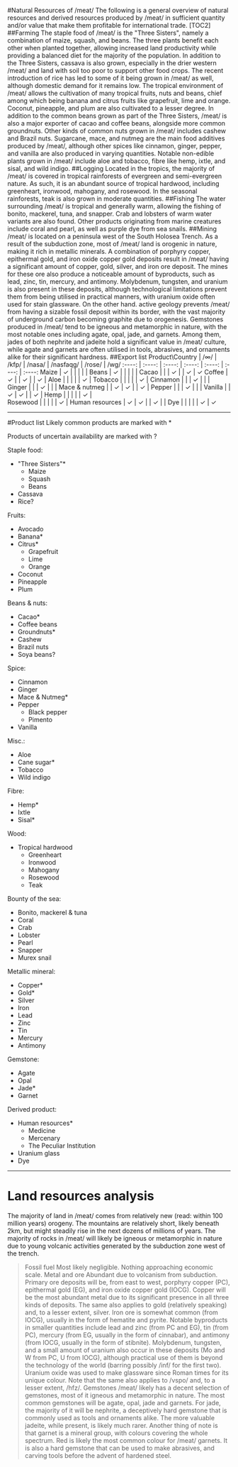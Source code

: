 #Natural Resources of /meat/
The following is a general overview of natural resources and derived resources produced by /meat/ in sufficient quantity and/or value that make them profitable for international trade.
[TOC2]
##Farming
The staple food of /meat/ is the "Three Sisters", namely a combination of maize, squash, and beans. The three plants benefit each other when planted together, allowing increased land productivity while providing a balanced diet for the majority of the population. In addition to the Three Sisters, cassava is also grown, especially in the drier western /meat/ and land with soil too poor to support other food crops. The recent introduction of rice has led to some of it being grown in /meat/ as well, although domestic demand for it remains low.
The tropical environment of /meat/ allows the cultivation of many tropical fruits, nuts and beans, chief among which being banana and citrus fruits like grapefruit, lime and orange. Coconut, pineapple, and plum are also cultivated to a lesser degree. In addition to the common beans grown as part of the Three Sisters, /meat/ is also a major exporter of cacao and coffee beans, alongside more common groundnuts. Other kinds of common nuts grown in /meat/ includes cashew and Brazil nuts.
Sugarcane, mace, and nutmeg are the main food additives produced by /meat/, although other spices like cinnamon, ginger, pepper, and vanilla are also produced in varying quantities. Notable non-edible plants grown in /meat/ include aloe and tobacco, fibre like hemp, ixtle, and sisal, and wild indigo.
##Logging
Located in the tropics, the majority of /meat/ is covered in tropical rainforests of evergreen and semi-evergreen nature. As such, it is an abundant source of tropical hardwood, including greenheart, ironwood, mahogany, and rosewood. In the seasonal rainforests, teak is also grown in moderate quantities.
##Fishing
The water surrounding /meat/ is tropical and generally warm, allowing the fishing of bonito, mackerel, tuna, and snapper. Crab and lobsters of warm water variants are also found. Other products originating from marine creatures include coral and pearl, as well as purple dye from sea snails.
##Mining
/meat/ is located on a peninsula west of the South Holosea Trench. As a result of the subduction zone, most of /meat/ land is orogenic in nature, making it rich in metallic minerals. A combination of porphyry copper, epithermal gold, and iron oxide copper gold deposits result in /meat/ having a significant amount of copper, gold, silver, and iron ore deposit. The mines for these ore also produce a noticeable amount of byproducts, such as lead, zinc, tin, mercury, and antimony. Molybdenum, tungsten, and uranium is also present in these deposits, although technological limitations prevent them from being utilised in practical manners, with uranium oxide often used for stain glassware. On the other hand. active geology prevents /meat/ from having a sizable fossil deposit within its border, with the vast majority of underground carbon becoming graphite due to orogenesis.
Gemstones produced in /meat/ tend to be igneous and metamorphic in nature, with the most notable ones including agate, opal, jade, and garnets. Among them, jades of both nephrite and jadeite hold a significant value in /meat/ culture, while agate and garnets are often utilised in tools, abrasives, and ornaments alike for their significant hardness.
##Export list
Product\Country | /∞/ | /kfp/ | /nasa/ | /nasfaqg/ | /rose/ | /wg/
:----: | :----: | :----: | :----: | :----: | :----: | :----:
Maize | ✓ | | | | | 
Beans | ✓ | | | | | 
Cacao | | | ✓ | | ✓ | ✓
Coffee | ✓ | | ✓ | | ✓ | 
Aloe | | | | | ✓ | 
Tobacco | | | | | ✓ | 
Cinnamon | | | ✓ | | | 
Ginger | | | ✓ | | | 
Mace & nutmeg | | ✓ | ✓ | | ✓ | 
Pepper | | | ✓ | | | 
Vanilla | | ✓ | ✓ | | ✓ | 
Hemp | | | | | ✓ |  
Rosewood | | | | | ✓ | 
Human resources | ✓ | ✓ | | ✓ | | 
Dye | | | | | ✓ | ✓

***
#Product list
Likely common products are marked with *

Products of uncertain availability are marked with ?

Staple food:
- "Three Sisters"*
	- Maize
	- Squash
	- Beans
- Cassava
- Rice?

Fruits:
- Avocado
- Banana\*
- Citrus\*
	- Grapefruit
	- Lime
	- Orange
- Coconut
- Pineapple
- Plum

Beans & nuts:
- Cacao*
- Coffee beans
- Groundnuts*
- Cashew
- Brazil nuts
- Soya beans?

Spice:
- Cinnamon
- Ginger
- Mace & Nutmeg*
- Pepper
	- Black pepper
	- Pimento
- Vanilla

Misc.:
- Aloe
- Cane sugar*
- Tobacco
- Wild indigo

Fibre:
- Hemp*
- Ixtle
- Sisal*

Wood:
- Tropical hardwood
	- Greenheart
	- Ironwood
	- Mahogany
	- Rosewood
	- Teak

Bounty of the sea:
- Bonito, mackerel & tuna
- Coral
- Crab
- Lobster
- Pearl
- Snapper
- Murex snail

Metallic mineral:
- Copper*
- Gold*
- Silver
- Iron
- Lead
- Zinc
- Tin
- Mercury
- Antimony

Gemstone:
- Agate
- Opal
- Jade*
- Garnet

Derived product:
- Human resources*
	- Medicine
	- Mercenary
	- The Peculiar Institution
- Uranium glass
- Dye
***
# Land resources analysis
The majority of land in /meat/ comes from relatively new (read: within 100 million years) orogeny. The mountains are relatively short, likely beneath 2km, but might steadily rise in the next dozens of millions of years. The majority of rocks in /meat/ will likely be igneous or metamorphic in nature due to young volcanic activities generated by the subduction zone west of the trench.
>Fossil fuel
Most likely negligible. Nothing approaching economic scale.
>Metal and ore
Abundant due to volcanism from subduction. Primary ore deposits will be, from east to west, porphyry copper (PC), epithermal gold (EG), and iron oxide copper gold (IOCG).
Copper will be the most abundant metal due to its significant presence in all three kinds of deposits. The same also applies to gold (relatively speaking) and, to a lesser extent, silver. Iron ore is somewhat common (from IOCG), usually in the form of hematite and pyrite.
Notable byproducts in smaller quantities include lead and zinc (from PC and EG), tin (from PC), mercury (from EG, usually in the form of cinnabar), and antimony (from IOCG, usually in the form of stibnite).
Molybdenum, tungsten, and a small amount of uranium also occur in these deposits (Mo and W from PC, U from IOCG), although practical use of them is beyond the technology of the world (barring possibly /inf/ for the first two). Uranium oxide was used to make glassware since Roman times for its unique colour.
Note that the same also applies to /vspo/ and, to a lesser extent, /hfz/.
>Gemstones
/meat/ likely has a decent selection of gemstones, most of it igneous and metamorphic in nature. The most common gemstones will be agate, opal, jade and garnets. For jade, the majority of it will be nephrite, a deceptively hard gemstone that is commonly used as tools and ornaments alike. The more valuable jadeite, while present, is likely much rarer. Another thing of note is that garnet is a mineral group, with colours covering the whole spectrum. Red is likely the most common colour for /meat/ garnets. It is also a hard gemstone that can be used to make abrasives, and carving tools before the advent of hardened steel.